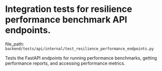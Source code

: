 # Integration tests for resilience performance benchmark API endpoints.

  file_path: `backend/tests/api/internal/test_resilience_performance_endpoints.py`

Tests the FastAPI endpoints for running performance benchmarks,
getting performance reports, and accessing performance metrics.
